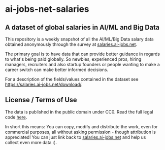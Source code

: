 # ai-jobs-net-salaries

## A dataset of global salaries in AI/ML and Big Data

This repository is a weekly snapshot of all the AI/ML/Big Data salary data obtained anonymously through the survey at [salaries.ai-jobs.net](https://salaries.ai-jobs.net/).

The primary goal is to have data that can provide better guidance in regards to what's being paid globally. So newbies, experienced pros, hiring managers, recruiters and also startup founders or people wanting to make a career switch can make better informed decisions.

For a description of the fields/values contained in the dataset see https://salaries.ai-jobs.net/download/.

## License / Terms of Use

The data is published in the public domain under CC0. Read the full legal code [here](https://creativecommons.org/publicdomain/zero/1.0/legalcode).

In short this means:
You can copy, modify and distribute the work, even for commercial purposes, all without asking permission - though attribution is appreciated! You can just link back to [salaries.ai-jobs.net](https://salaries.ai-jobs.net/) and help us collect even more data :).
